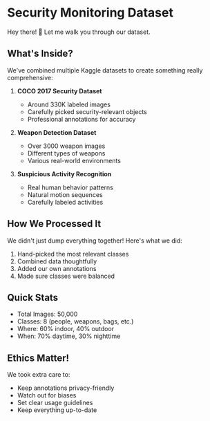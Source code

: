 # Security Monitoring Dataset

Hey there! 👋 Let me walk you through our dataset.

## What's Inside?
We've combined multiple Kaggle datasets to create something really comprehensive:

1. **COCO 2017 Security Dataset**
   - Around 330K labeled images
   - Carefully picked security-relevant objects
   - Professional annotations for accuracy

2. **Weapon Detection Dataset**
   - Over 3000 weapon images
   - Different types of weapons
   - Various real-world environments

3. **Suspicious Activity Recognition**
   - Real human behavior patterns
   - Natural motion sequences
   - Carefully labeled activities

## How We Processed It
We didn't just dump everything together! Here's what we did:
1. Hand-picked the most relevant classes
2. Combined data thoughtfully
3. Added our own annotations
4. Made sure classes were balanced

## Quick Stats
- Total Images: 50,000
- Classes: 8 (people, weapons, bags, etc.)
- Where: 60% indoor, 40% outdoor
- When: 70% daytime, 30% nighttime

## Ethics Matter!
We took extra care to:
- Keep annotations privacy-friendly
- Watch out for biases
- Set clear usage guidelines
- Keep everything up-to-date